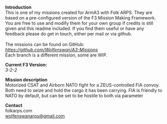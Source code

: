 <b>Introduction</b><br/>
This is one of my missions created for ArmA3 with Folk ARPS. They are based on a pre-configured version of the F3 Mission Making Framework. You are free to use and modify them for your own group if credits is still given and this readme included. If you find them useful or have any feedback please do get in touch, either per mail or via github.<br/><br/>
The missions can be found on GitHub:<br/>
<i>https://github.com/Wolfenswan/A3-Missions</i><br/>
Each branch is a different mission, some are WIP.<br/>

<b>Current F3 Version:</b><br/>
<i>3-2-2</i>

<b>Mission description</b><br/>
Motorized CSAT and Airborn NATO fight for a ZEUS-controlled FIA convoy. Both need to seize and hold the cargo it has been carrying. FIA is friendly to NATO by default, but can be set to be hostile to both via parameter

<b>Contact</b><br/>
folkarps.com<br/>
wolfenswanarps@gmail.com<br/>
